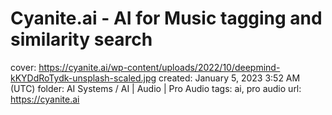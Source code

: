 # Cyanite.ai - AI for Music tagging and similarity search

cover: https://cyanite.ai/wp-content/uploads/2022/10/deepmind-kKYDdRoTydk-unsplash-scaled.jpg
created: January 5, 2023 3:52 AM (UTC)
folder: AI Systems / AI | Audio | Pro Audio
tags: ai, pro audio
url: https://cyanite.ai